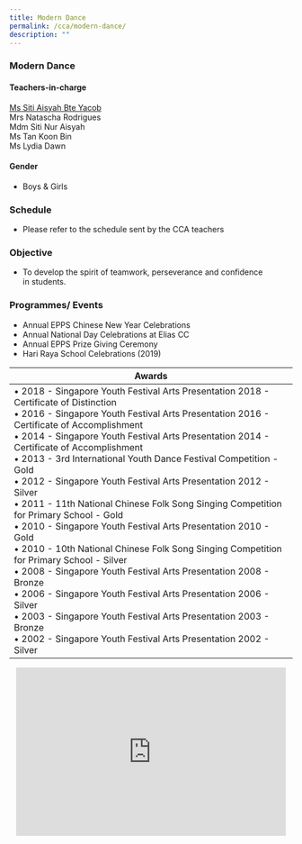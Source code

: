 ```yaml
---
title: Modern Dance
permalink: /cca/modern-dance/
description: ""
---
```

### Modern Dance

#### Teachers-in-charge

[Ms Siti Aisyah Bte Yacob](mailto:siti_aisyah_yacob@moe.edu.sg)  
Mrs Natascha Rodrigues  
Mdm Siti Nur Aisyah&nbsp;  
Ms Tan Koon Bin  
Ms Lydia Dawn
  

#### Gender

* Boys &amp; Girls

  

### Schedule

* Please refer to the schedule sent by the CCA teachers  

  

### Objective&nbsp;

* To develop the spirit of teamwork, perseverance and confidence in&nbsp;students.

### Programmes/ Events

*   Annual EPPS Chinese New Year Celebrations&nbsp;
*   Annual National Day Celebrations at Elias CC&nbsp;
*   Annual EPPS Prize Giving Ceremony&nbsp;
*   Hari Raya School Celebrations (2019)

| Awards |
|---|
| • 2018 - Singapore Youth Festival Arts Presentation 2018 - Certificate of Distinction<br>• 2016 - Singapore Youth Festival Arts Presentation 2016 - Certificate of Accomplishment<br>• 2014 - Singapore Youth Festival Arts Presentation 2014 - Certificate of Accomplishment<br>• 2013 - 3rd International Youth Dance Festival Competition - Gold<br>• 2012 - Singapore Youth Festival Arts Presentation 2012 - Silver<br>• 2011 - 11th National Chinese Folk Song Singing Competition for Primary School - Gold<br>• 2010 - Singapore Youth Festival Arts Presentation 2010 - Gold<br>• 2010 - 10th National Chinese Folk Song Singing Competition for Primary School - Silver<br>• 2008  -  Singapore Youth Festival Arts Presentation 2008 - Bronze<br>• 2006  -  Singapore Youth Festival Arts Presentation 2006 - Silver<br>• 2003  -  Singapore Youth Festival Arts Presentation 2003 - Bronze<br>• 2002  -  Singapore Youth Festival Arts Presentation 2002 - Silver |

<p align="center"><iframe allowfullscreen="true" height="299" width="480" frameborder="0" src="https://docs.google.com/presentation/d/e/2PACX-1vRN_uQBzs_YtfQbc_kjSzk12m-z2UvHYuUTxQVSrcRej_7pkT0cBqEYdHiEwlnpTMGqN8fV8oJ5N8YJ/embed?start=false&amp;loop=false&amp;delayms=5000"></iframe></p>